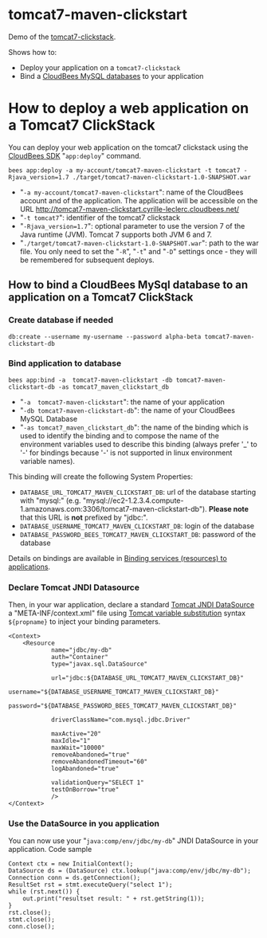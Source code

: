 # tomcat7-maven-clickstart

Demo of the [tomcat7-clickstack](https://developer.cloudbees.com/bin/view/RUN/Tomcat7).

Shows how to:
* Deploy your application on a `tomcat7-clickstack`
* Bind a [CloudBees MySQL databases](http://wiki.cloudbees.com/bin/view/RUN/DatabaseGuide) to your application

# How to deploy a web application on a Tomcat7 ClickStack

You can deploy your web application on the tomcat7 clickstack using the [CloudBees SDK](https://developer.cloudbees.com/bin/view/RUN/BeesSDK) "`app:deploy`" command.

```
bees app:deploy -a my-account/tomcat7-maven-clickstart -t tomcat7 -Rjava_version=1.7 ./target/tomcat7-maven-clickstart-1.0-SNAPSHOT.war
```

* "`-a my-account/tomcat7-maven-clickstart`": name of the CloudBees account and of the application. The application will be accessible on the URL http://tomcat7-maven-clickstart.cyrille-leclerc.cloudbees.net/
* "`-t tomcat7`": identifier of the tomcat7 clickstack
* "`-Rjava_version=1.7`": optional parameter to use the version 7 of the Java runtime (JVM). Tomcat 7 supports both JVM 6 and 7.
* "`./target/tomcat7-maven-clickstart-1.0-SNAPSHOT.war`": path to the war file.
You only need to set the "`-R`", "`-t`" and "`-D`" settings once - they will be remembered for subsequent deploys.

## How to bind a CloudBees MySql database to an application on a Tomcat7 ClickStack

### Create database if needed
```
db:create --username my-username --password alpha-beta tomcat7-maven-clickstart-db
```

### Bind application to database

```
bees app:bind -a  tomcat7-maven-clickstart -db tomcat7-maven-clickstart-db -as tomcat7_maven_clickstart_db
```
* "`-a  tomcat7-maven-clickstart`": the name of your application
* "`-db tomcat7-maven-clickstart-db`": the name of your CloudBees MySQL Database
* "`-as tomcat7_maven_clickstart_db`": the name of the binding which is used to identify the binding and to compose the name of the environment variables used to describe this binding (always prefer '_' to '-' for bindings because '-' is not supported in linux environment variable names).

This binding will create the following System Properties:

* `DATABASE_URL_TOMCAT7_MAVEN_CLICKSTART_DB`: url of the database starting with "mysql:" (e.g. "mysql://ec2-1.2.3.4.compute-1.amazonaws.com:3306/tomcat7-maven-clickstart-db"). **Please note** that this URL is **not** prefixed by "jdbc:".
* `DATABASE_USERNAME_TOMCAT7_MAVEN_CLICKSTART_DB`: login of the database
* `DATABASE_PASSWORD_BEES_TOMCAT7_MAVEN_CLICKSTART_DB`: password of the database

Details on bindings are available in [Binding services (resources) to applications](https://developer.cloudbees.com/bin/view/RUN/Resource+Management).

### Declare Tomcat JNDI Datasource

Then, in your war application, declare a standard [Tomcat JNDI DataSource](http://tomcat.apache.org/tomcat-7.0-doc/jndi-datasource-examples-howto.html) a "META-INF/context.xml" file using [Tomcat variable substitution](http://tomcat.apache.org/tomcat-7.0-doc/config/index.html) syntax `${propname}` to inject your binding parameters.

```
<Context>
    <Resource
            name="jdbc/my-db"
            auth="Container"
            type="javax.sql.DataSource"

            url="jdbc:${DATABASE_URL_TOMCAT7_MAVEN_CLICKSTART_DB}"
            username="${DATABASE_USERNAME_TOMCAT7_MAVEN_CLICKSTART_DB}"
            password="${DATABASE_PASSWORD_BEES_TOMCAT7_MAVEN_CLICKSTART_DB}"

            driverClassName="com.mysql.jdbc.Driver"

            maxActive="20"
            maxIdle="1"
            maxWait="10000"
            removeAbandoned="true"
            removeAbandonedTimeout="60"
            logAbandoned="true"

            validationQuery="SELECT 1"
            testOnBorrow="true"
            />
</Context>
```

### Use the DataSource in you application

You can now use your "`java:comp/env/jdbc/my-db`" JNDI DataSource in your application.
Code sample

```
Context ctx = new InitialContext();
DataSource ds = (DataSource) ctx.lookup("java:comp/env/jdbc/my-db");
Connection conn = ds.getConnection();
ResultSet rst = stmt.executeQuery("select 1");
while (rst.next()) {
    out.print("resultset result: " + rst.getString(1));
}
rst.close();
stmt.close();
conn.close();
```




 




